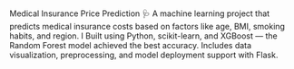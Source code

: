 Medical Insurance Price Prediction 🩺
A machine learning project that predicts medical insurance costs based on factors like age, BMI, smoking habits, and region.
I Built using Python, scikit-learn, and XGBoost — the Random Forest model achieved the best accuracy.
Includes data visualization, preprocessing, and model deployment support with Flask.
